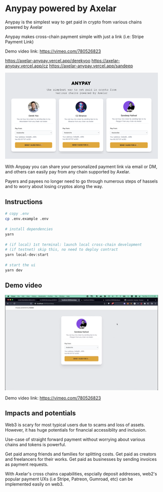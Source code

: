 # Anypay powered by Axelar
Anypay is the simplest way to get paid in crypto from various chains powered by Axelar

Anypay makes cross-chain payment simple with just a link (i.e: Stripe Payment Link)

Demo video link: https://vimeo.com/780526823

https://axelar-anypay.vercel.app/derekyoo
https://axelar-anypay.vercel.app/cz
https://axelar-anypay.vercel.app/sandeep

![anypay payment forms](/public/assets/anypay-main.png)

With Anypay you can share your personalized payment link via email or DM, and others can easily pay from any chain supported by Axelar.

Payers and payees no longer need to go through numerous steps of hassels and to worry about losing cryptos along the way.

## Instructions

```sh
# copy .env
cp .env.example .env

# install dependencies
yarn

# (if local) 1st terminal: launch local cross-chain development
# (if testnet) skip this, no need to deploy contract
yarn local-dev:start

# start the ui
yarn dev
```

## Demo video

[![Watch the video](/public/assets/anypay-video-screenshot.png)](https://vimeo.com/780526823)

Demo video link: https://vimeo.com/780526823

## Impacts and potentials

Web3 is scary for most typical users due to scams and loss of assets.
However, it has huge potentials for financial accessiblity and inclusion.

Use-case of straight forward payment without worrying about various chains and tokens is powerful.

Get paid among friends and families for splitting costs.
Get paid as creators and freelancers for their works.
Get paid as businesses by sending invoices as payment requests.

With Axelar's cross chains capabilities, espcially deposit addresses,
web2's popular payment UXs (i.e Stripe, Patreon, Gumroad, etc) can be implemented easily on web3.
